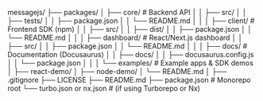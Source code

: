messagejs/
├── packages/
│   ├── core/              # Backend API
│   │   ├── src/
│   │   ├── tests/
│   │   ├── package.json
│   │   └── README.md
│   │
│   ├── client/            # Frontend SDK (npm)
│   │   ├── src/
│   │   ├── dist/
│   │   ├── package.json
│   │   └── README.md
│   │
│   ├── dashboard/         # React/Next.js dashboard
│   │   ├── src/
│   │   ├── package.json
│   │   └── README.md
│   │
│   ├── docs/              # Documentation (Docusaurus)
│   │   ├── docs/
│   │   ├── docusaurus.config.js
│   │   └── package.json
│   │
│   └── examples/          # Example apps & SDK demos
│       ├── react-demo/
│       ├── node-demo/
│       └── README.md
│
├── .gitignore
├── LICENSE
├── README.md
├── package.json           # Monorepo root
└── turbo.json or nx.json  # (if using Turborepo or Nx)
